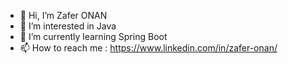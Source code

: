 - 👋 Hi, I’m Zafer ONAN
- 👀 I’m interested in Java
- 🌱 I’m currently learning Spring Boot
- 📫 How to reach me : https://www.linkedin.com/in/zafer-onan/

<!---
zaferonan/zaferonan is a ✨ special ✨ repository because its `README.md` (this file) appears on your GitHub profile.
You can click the Preview link to take a look at your changes.
--->
